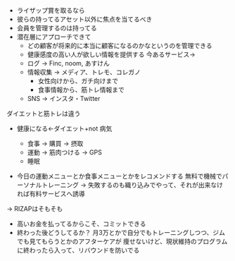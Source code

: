 - ライザップ賞を取るなら
- 彼らの持ってるアセット以外に焦点を当てるべき
- 会員を管理するのは持ってる
- 潜在層にアプローチできて
  - どの顧客が将来的に本当に顧客になるのかなというのを管理できる
  - 健康感度の高い人が欲しい情報を提供する
今あるサービス→
  - ログ
    → Finc, noom, あすけん
  - 情報収集
    → メディア、トレモ、コレガノ
    - 女性向けから、ガチ向けまで
    - 食事情報から、筋トレ情報まで
  - SNS
    → インスタ・Twitter



ダイエットと筋トレは違う
- 健康になる←ダイエット+not 病気
  - 食事
    → 購買
    → 摂取
  - 運動
    → 筋肉つける
    → GPS
  - 睡眠

- 今日の運動メニューとか食事メニューとかをレコメンドする
無料で機械でパーソナルトレーニング
→ 失敗するのも織り込みでやって、それが出来なければ有料サービスへ誘導




→ RIZAPはそもそも
- 高いお金を払ってるからこそ、コミットできる
- 終わった後どうしてるか？
月3万とかで自分でもトレーニングしつつ、ジムでも見てもらうとかのアフターケアが
痩せないけど、現状維持のプログラムに終わったら入って、リバウンドを防いでる

